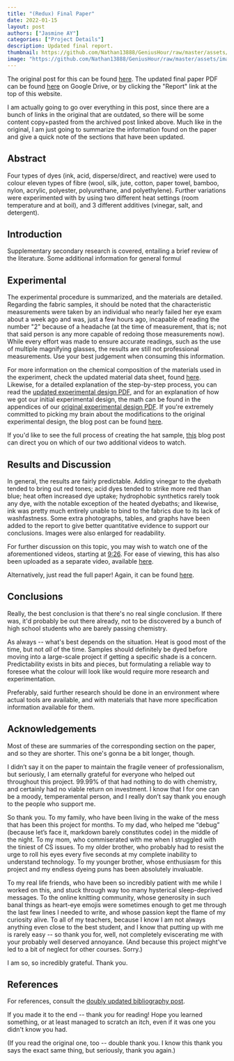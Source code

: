 ```yaml
---
title: "(Redux) Final Paper"
date: 2022-01-15
layout: post
authors: ["Jasmine AY"]
categories: ["Project Details"]
description: Updated final report.
thumbnail: https://github.com/Nathan13888/GeniusHour/raw/master/assets/images/IMG_3925.JPG"
image: "https://github.com/Nathan13888/GeniusHour/raw/master/assets/images/IMG_3925.JPG"
---
```


The original post for this can be found [here](https://nathan13888.github.io/GeniusHour/blog/2021-12-17-final-paper/). The updated final paper PDF can be found [here](https://drive.google.com/file/d/1AjM9rH2uQ7QkAxP68FwhdjlUGrRju7cg/view?usp=sharing) on Google Drive, or by clicking the "Report" link at the top of this website.

I am actually going to go over everything in this post, since there are a bunch of links in the original that are outdated, so there will be some content copy+pasted from the archived post linked above. Much like in the original, I am just going to summarize the information found on the paper and give a quick note of the sections that have been updated.

## Abstract

Four types of dyes (ink, acid, disperse/direct, and reactive) were used to colour eleven types of fibre (wool, silk, jute, cotton, paper towel, bamboo, nylon, acrylic, polyester, polyurethane, and polyethylene). Further variations were experimented with by using two different heat settings (room temperature and at boil), and 3 different additives (vinegar, salt, and detergent).

## Introduction

Supplementary secondary research is covered, entailing a brief review of the literature. Some additional information for general formul

## Experimental

The experimental procedure is summarized, and the materials are detailed. Regarding the fabric samples, it should be noted that the characteristic measurements were taken by an individual who nearly failed her eye exam about a week ago and was, just a few hours ago, incapable of reading the number "2" because of a headache (at the time of measurement, that is; not that said person is any more capable of redoing those measurements now). While every effort was made to ensure accurate readings, such as the use of multiple magnifying glasses, the results are still not professional measurements. Use your best judgement when consuming this information.

For more information on the chemical composition of the materials used in the experiment, check the updated material data sheet, found [here](https://drive.google.com/file/d/1kfbSkPeOJQYT6vISfGqBiF1Aa4k9zkxG/view?usp=sharing). Likewise, for a detailed explanation of the step-by-step process, you can read the [updated experimental design PDF](https://drive.google.com/file/d/1oWzcSQVJdO0K7FSIWbDjZ6_O5nxLl9ci/view?usp=sharing), and for an explanation of how we got our initial experimental design, the math can be found in the appendices of our [original experimental design PDF](https://drive.google.com/file/d/1DZGF680ARMBXBzP1tZ__GN-TyKwg9a3m/view?usp=sharing). If you're extremely committed to picking my brain about the modifications to the original experimental design, the blog post can be found [here](https://nathan13888.github.io/GeniusHour/blog/2021-12-06-redux-experimental-design/).

If you'd like to see the full process of creating the hat sample, [this](https://nathan13888.github.io/GeniusHour/blog/2021-12-16-hat-videos/) blog post can direct you on which of our two additional videos to watch.

## Results and Discussion

In general, the results are fairly predictable. Adding vinegar to the dyebath tended to bring out red tones; acid dyes tended to strike more red than blue; heat often increased dye uptake; hydrophobic synthetics rarely took any dye, with the notable exception of the heated dyebaths; and likewise, ink was pretty much entirely unable to bind to the fabrics due to its lack of washfastness. Some extra photographs, tables, and graphs have been added to the report to give better quantitative evidence to support our conclusions. Images were also enlarged for readability.

For further discussion on this topic, you may wish to watch one of the aforementioned videos, starting at [9:26](https://youtu.be/VKyVxNapFOY?t=566). For ease of viewing, this has also been uploaded as a separate video, available [here](https://youtu.be/DvJTKKMneBM).

Alternatively, just read the full paper! Again, it can be found [here](https://drive.google.com/file/d/1AjM9rH2uQ7QkAxP68FwhdjlUGrRju7cg/view?usp=sharing).

## Conclusions

Really, the best conclusion is that there's no real single conclusion. If there was, it'd probably be out there already, not to be discovered by a bunch of high school students who are barely passing chemistry.

As always -- what's best depends on the situation. Heat is good most of the time, but not _all_ of the time. Samples should definitely be dyed before moving into a large-scale project if getting a specific shade is a concern. Predictability exists in bits and pieces, but formulating a reliable way to foresee what the colour will look like would require more research and experimentation.

Preferably, said further research should be done in an environment where actual tools are available, and with materials that have more specification information available for them.

## Acknowledgements

Most of these are summaries of the corresponding section on the paper, and so they are shorter. This one's gonna be a bit longer, though.

I didn’t say it on the paper to maintain the fragile veneer of professionalism, but seriously, I am eternally grateful for everyone who helped out throughout this project. 99.99% of that had nothing to do with chemistry, and certainly had no viable return on investment. I know that I for one can be a moody, temperamental person, and I really don’t say thank you enough to the people who support me.

So thank you. To my family, who have been living in the wake of the mess that has been this project for months. To my dad, who helped me “debug” (because let’s face it, markdown barely constitutes code) in the middle of the night. To my mom, who commiserated with me when I struggled with the tiniest of CS issues. To my older brother, who probably had to resist the urge to roll his eyes every five seconds at my complete inability to understand technology. To my younger brother, whose enthusiasm for this project and my endless dyeing puns has been absolutely invaluable.

To my real life friends, who have been so incredibly patient with me while I worked on this, and stuck through way too many hysterical sleep-deprived messages. To the online knitting community, whose generosity in such banal things as heart-eye emojis were sometimes enough to get me through the last few lines I needed to write, and whose passion kept the flame of my curiosity alive. To all of my teachers, because I know I am not always anything even close to the best student, and I know that putting up with me is rarely easy -- so thank you for, well, not completely eviscerating me with your probably well deserved annoyance. (And because this project might've led to a bit of neglect for other courses. Sorry.)

I am so, so incredibly grateful. Thank you.

## References

For references, consult the [doubly updated bibliography post](https://nathan13888.github.io/GeniusHour/blog/2022-01-15-redux-updated-bibliography/).

If you made it to the end -- thank *you* for reading! Hope you learned something, or at least managed to scratch an itch, even if it was one you didn't know you had.

(If you read the original one, too -- double thank you. I know this thank you says the exact same thing, but seriously, thank you again.)
